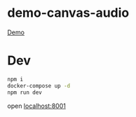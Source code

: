 # demo-canvas-audio

[Demo](https://demo.tomfun.co/canvas-audio)

# Dev

```bash
npm i
docker-compose up -d
npm run dev
```

open [localhost:8001](http://localhost:8001/)
